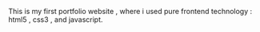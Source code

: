This is my first portfolio website , where i used pure frontend technology : html5 , css3 , and javascript.
